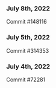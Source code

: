 ### July 8th, 2022

Commit #148116

### July 5th, 2022

Commit #314353


### July 4th, 2022

Commit #72281
